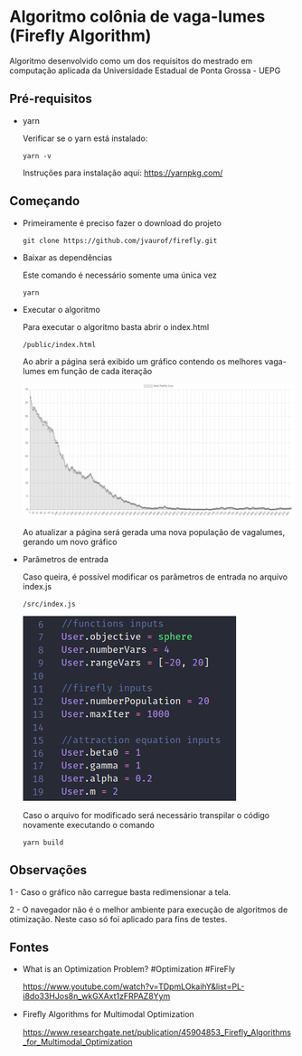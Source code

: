 # Algoritmo colônia de vaga-lumes (Firefly Algorithm)

Algoritmo desenvolvido como um dos requisitos do mestrado em computação aplicada da Universidade Estadual de Ponta Grossa - UEPG

## Pré-requisitos

- yarn

    Verificar se o yarn está instalado:
    ```
    yarn -v 
    ```
    Instruções para instalação aqui: https://yarnpkg.com/

## Começando

- Primeiramente é preciso fazer o download do projeto
    ```
    git clone https://github.com/jvaurof/firefly.git
    ```

- Baixar as dependências

    Este comando é necessário somente uma única vez 
    ```
    yarn
    ```

- Executar o algoritmo

    Para executar o algoritmo basta abrir o index.html
    ```
    /public/index.html
    ```

    Ao abrir a página será exibido um gráfico contendo os melhores vaga-lumes em função de cada iteração 

  ![Alt text](/img/grafico.png?raw=true "Gráfico")

    Ao atualizar a página será gerada uma nova população de vagalumes, gerando um novo gráfico
    
- Parâmetros de entrada
    
    Caso queira, é possível modificar os parâmetros de entrada no arquivo index.js 
    
    ```
    /src/index.js
    ```
    
    ![Alt text](/img/user_input.png?raw=true "user_input")
    
    Caso o arquivo for modificado será necessário transpilar o código novamente executando o comando
    
    ```
    yarn build
    ```
    
## Observações

   1 - Caso o gráfico não carregue basta redimensionar a tela.
   
   2 - O navegador não é o melhor ambiente para execução de algoritmos de otimização. Neste caso só foi aplicado para fins de testes.
   
## Fontes

- What is an Optimization Problem? #Optimization #FireFly 

    https://www.youtube.com/watch?v=TDpmLOkaihY&list=PL-i8do33HJos8n_wkGXAxt1zFRPAZ8Yym
    
- Fireﬂy Algorithms for Multimodal Optimization
    
    https://www.researchgate.net/publication/45904853_Firefly_Algorithms_for_Multimodal_Optimization
    
